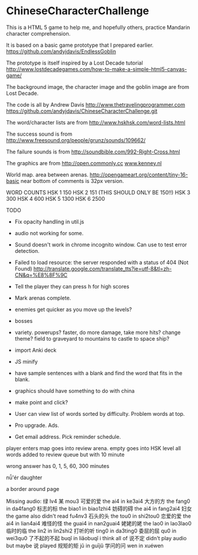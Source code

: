 ChineseCharacterChallenge
=========================

This is a HTML 5 game to help me, and hopefully others, practice Mandarin character comprehension.

It is based on a basic game prototype that I prepared earlier. https://github.com/andyjdavis/EndlessGoblin

The prototype is itself inspired by a Lost Decade tutorial http://www.lostdecadegames.com/how-to-make-a-simple-html5-canvas-game/

The background image, the character image and the goblin image are from Lost Decade.

The code is all by Andrew Davis http://www.thetravelingprogrammer.com https://github.com/andyjdavis/ChineseCharacterChallenge.git

The word/character lists are from http://www.hskhsk.com/word-lists.html

The success sound is from http://www.freesound.org/people/grunz/sounds/109662/

The failure sounds is from http://soundbible.com/992-Right-Cross.html

The graphics are from http://open.commonly.cc  www.kenney.nl

World map. area between arenas.
http://opengameart.org/content/tiny-16-basic
near bottom of comments is 32px version.



WORD COUNTS
HSK 1 150
HSK 2 151 (THIS SHOULD ONLY BE 150!!)
HSK 3 300
HSK 4 600
HSK 5 1300
HSK 6 2500


TODO

- Fix opacity handling in util.js

- audio not working for some.

- Sound doesn't work in chrome incognito window. Can use to test error detection.

- Failed to load resource: the server responded with a status of 404 (Not Found)
http://translate.google.com/translate_tts?ie=utf-8&tl=zh-CN&q=%E8%8F%9C

- Tell the player they can press h for high scores

- Mark arenas complete.

- enemies get quicker as you move up the levels?

- bosses

- variety. powerups? faster, do more damage, take more hits? change theme? field to graveyard to mountains to castle to space ship?

- import Anki deck

- JS minify

- have sample sentences with a blank and find the word that fits in the blank.

- graphics should have something to do with china

- make point and click?

- User can view list of words sorted by difficulty. Problem words at top.

- Pro upgrade. Ads.

- Get email address. Pick reminder schedule.


player enters map
goes into review arena. empty
goes into HSK level
all words added to review queue but with 10 minute

wrong answer has 0, 1, 5, 60, 300 minutes




nǚ'ér
daughter

a border around page

Missing audio:
绿 lv4
某 mou3
可爱的爱 the ai4 in ke3ai4
大方的方 the fang0 in da4fang0
标志的标 the biao1 in biao1zhi4
妨碍的碍 the ai4 in fang2ai4
妇女 the game also didn't read fu4nv3
石头的头 the tou0 in shi2tou0
恋爱的爱 the ai4 in lian4ai4
难怪的怪 the guai4 in nan2guai4
姥姥的姥 the lao0 in lao3lao0
临时的临 the lin2 in lin2shi2
打听的听 ting0 in da3ting0
委屈的屈 qu0 in wei3qu0
了不起的不起 buqǐ in liǎobuqǐ
i think all of 说不定 didn't play audio but maybe 说 played
规矩的矩 jǔ in guījǔ
学问的问 wen in xuéwen
